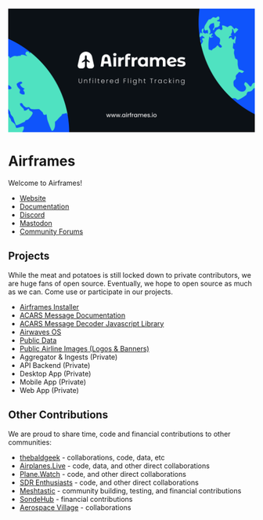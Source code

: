 ![banner](/profile/Airframes-banner-2-for-Github.png)

# Airframes

Welcome to Airframes!

- [Website](https://airframes.io)
- [Documentation](https://docs.airframes.io)
- [Discord](https://discord.gg/airframes)
- <a rel="me" href="https://airwaves.social/@airframes">Mastodon</a>
- [Community Forums](https://community.airframes.io)

## Projects

While the meat and potatoes is still locked down to private contributors, we are huge fans of open source. Eventually, we hope to open source as much as we can. Come use or participate in our projects.

* [Airframes Installer](https://github.com/airframesio/installer)
* [ACARS Message Documentation](https://github.com/airframesio/acars-message-documentation)
* [ACARS Message Decoder Javascript Library](https://github.com/airframesio/acars-decoder-typescript)
* [Airwaves OS](https://airwavesos.com)
* [Public Data](https://github.com/airframesio/data)
* [Public Airline Images (Logos & Banners)](https://github.com/airframesio/airline-images)
* Aggregator & Ingests (Private)
* API Backend (Private)
* Desktop App (Private)
* Mobile App (Private)
* Web App (Private)

## Other Contributions

We are proud to share time, code and financial contributions to other communities:

* [thebaldgeek](https://tbg.airframes.io) - collaborations, code, data, etc
* [Airplanes.Live](https://airplanes.live) - code, data, and other direct collaborations
* [Plane.Watch](https://plane.watch) - code, and other direct collaborations
* [SDR Enthusiasts](https://sdr-e.com) - code, and other direct collaborations
* [Meshtastic](https://opencollective.com/meshtastic) - community building, testing, and financial contributions
* [SondeHub](https://sondehub.org) - financial contributions
* [Aerospace Village](https://aerospacevillage.org) - collaborations
